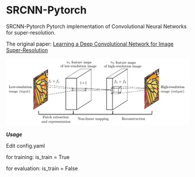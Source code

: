 # SRCNN-Pytorch
SRCNN-Pytorch
Pytorch implementation of Convolutional Neural Networks for super-resolution.

The original paper: 
[Learning a Deep Convolutional Network for
Image Super-Resolution](http://personal.ie.cuhk.edu.hk/~ccloy/files/eccv_2014_deepresolution.pdf)

![SRCNN Net](Assets/net.PNG)

***Usage***

Edit config.yaml

for training: is_train = True

for evaluation: is_train = False
